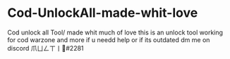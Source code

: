 # Cod-UnlockAll-made-whit-love
Cod unlock all Tool/ made whit much of love
this is an unlock tool working for cod warzone and more if u needd help or if its outdated dm me on discord 爪ㄩㄥㄒ丨🌺#2281
